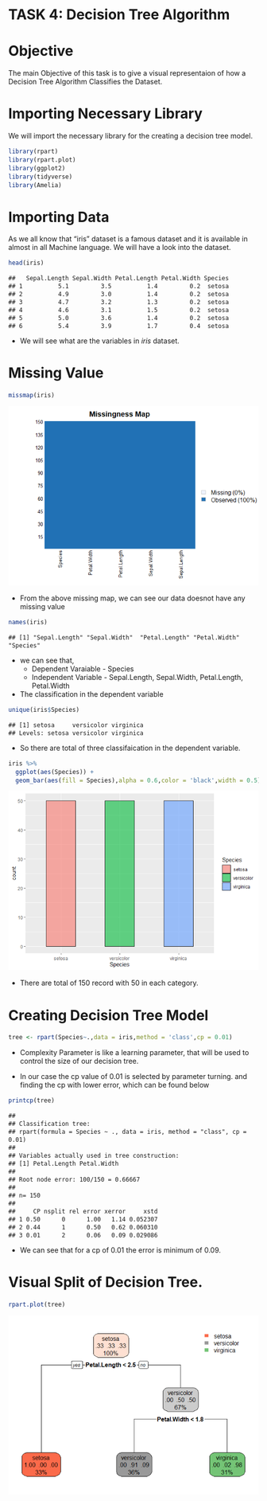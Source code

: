 TASK 4: Decision Tree Algorithm
================

# Objective

The main Objective of this task is to give a visual representaion of how
a Decision Tree Algorithm Classifies the Dataset.

# Importing Necessary Library

We will import the necessary library for the creating a decision tree
model.

``` r
library(rpart)
library(rpart.plot)
library(ggplot2)
library(tidyverse)
library(Amelia)
```

# Importing Data

As we all know that “iris” dataset is a famous dataset and it is
available in almost in all Machine language. We will have a look into
the dataset.

``` r
head(iris)
```

    ##   Sepal.Length Sepal.Width Petal.Length Petal.Width Species
    ## 1          5.1         3.5          1.4         0.2  setosa
    ## 2          4.9         3.0          1.4         0.2  setosa
    ## 3          4.7         3.2          1.3         0.2  setosa
    ## 4          4.6         3.1          1.5         0.2  setosa
    ## 5          5.0         3.6          1.4         0.2  setosa
    ## 6          5.4         3.9          1.7         0.4  setosa

  - We will see what are the variables in *iris* dataset.

# Missing Value

``` r
missmap(iris)
```

![](Decision-Tree_files/figure-gfm/unnamed-chunk-3-1.png)<!-- -->

  - From the above missing map, we can see our data doesnot have any
    missing value

<!-- end list -->

``` r
names(iris)
```

    ## [1] "Sepal.Length" "Sepal.Width"  "Petal.Length" "Petal.Width"  "Species"

  - we can see that,
      - Dependent Varaiable - Species
      - Independent Variable - Sepal.Length, Sepal.Width, Petal.Length,
        Petal.Width
  - The classification in the dependent variable

<!-- end list -->

``` r
unique(iris$Species)
```

    ## [1] setosa     versicolor virginica 
    ## Levels: setosa versicolor virginica

  - So there are total of three classifaication in the dependent
    variable.

<!-- end list -->

``` r
iris %>%
  ggplot(aes(Species)) +
  geom_bar(aes(fill = Species),alpha = 0.6,color = 'black',width = 0.5)
```

![](Decision-Tree_files/figure-gfm/unnamed-chunk-5-1.png)<!-- -->

  - There are total of 150 record with 50 in each category.

# Creating Decision Tree Model

``` r
tree <- rpart(Species~.,data = iris,method = 'class',cp = 0.01)
```

  - Complexity Parameter is like a learning parameter, that will be used
    to control the size of our decision tree.

  - In our case the cp value of 0.01 is selected by parameter turning.
    and finding the cp with lower error, which can be found below

<!-- end list -->

``` r
printcp(tree)
```

    ## 
    ## Classification tree:
    ## rpart(formula = Species ~ ., data = iris, method = "class", cp = 0.01)
    ## 
    ## Variables actually used in tree construction:
    ## [1] Petal.Length Petal.Width 
    ## 
    ## Root node error: 100/150 = 0.66667
    ## 
    ## n= 150 
    ## 
    ##     CP nsplit rel error xerror     xstd
    ## 1 0.50      0      1.00   1.14 0.052307
    ## 2 0.44      1      0.50   0.62 0.060310
    ## 3 0.01      2      0.06   0.09 0.029086

  - We can see that for a cp of 0.01 the error is minimum of 0.09.

# Visual Split of Decision Tree.

``` r
rpart.plot(tree)
```

![](Decision-Tree_files/figure-gfm/unnamed-chunk-8-1.png)<!-- -->
